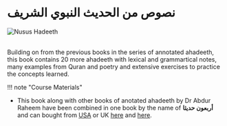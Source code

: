 
# نصوص من الحديث النبوي الشريف

![Nusus Hadeeth](/img/nusus-hadeeth.jpg)

<br>
Building on from the previous books in the series of annotated ahadeeth, this book contains 20 more ahadeeth with lexical and grammartical notes, many examples from Quran and poetry and extensive exercises to practice the concepts learned.

!!! note "Course Materials"

* This book along with other books of anotated ahadeeth by Dr Abdur Raheem have been combined in one book by the name of **أربعون حديثا** and can bought from [USA](http://www.onlineislamicstore.com/b9839.html) or UK [here](https://kitaabun.com/shopping3/arbaouna-hadithan-arabic-forty-hadith-teach-arabic-language-p-958.html) and [here](https://darussalam.com/index.php/arbaouna-hadith-arabic.html).

<br>
